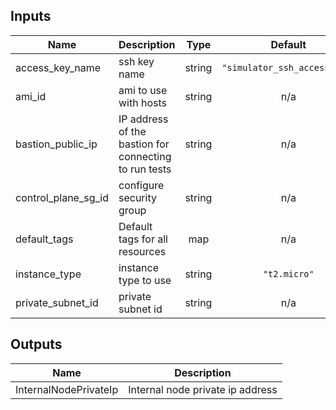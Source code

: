 ## Inputs

| Name | Description | Type | Default | Required |
|------|-------------|:----:|:-----:|:-----:|
| access\_key\_name | ssh key name | string | `"simulator_ssh_access_key"` | no |
| ami\_id | ami to use with hosts | string | n/a | yes |
| bastion\_public\_ip | IP address of the bastion for connecting to run tests | string | n/a | yes |
| control\_plane\_sg\_id | configure security group | string | n/a | yes |
| default\_tags | Default tags for all resources | map | n/a | yes |
| instance\_type | instance type to use | string | `"t2.micro"` | no |
| private\_subnet\_id | private subnet id | string | n/a | yes |

## Outputs

| Name | Description |
|------|-------------|
| InternalNodePrivateIp | Internal node private ip address |

